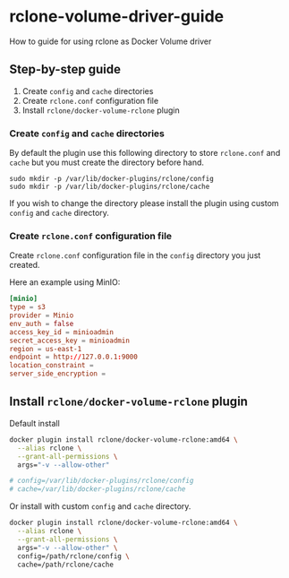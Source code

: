 # rclone-volume-driver-guide
How to guide for using rclone as Docker Volume driver

## Step-by-step guide

1. Create `config` and `cache` directories
2. Create `rclone.conf` configuration file
3. Install `rclone/docker-volume-rclone` plugin

### Create `config` and `cache` directories

By default the plugin use this following directory to store `rclone.conf` and `cache` but you must create the directory before hand.

```
sudo mkdir -p /var/lib/docker-plugins/rclone/config
sudo mkdir -p /var/lib/docker-plugins/rclone/cache
```

If you wish to change the directory please install the plugin using custom `config` and `cache` directory. 

### Create `rclone.conf` configuration file

Create `rclone.conf` configuration file in the `config` directory you just created.

Here an example using MinIO:
```conf
[minio]
type = s3
provider = Minio
env_auth = false
access_key_id = minioadmin
secret_access_key = minioadmin
region = us-east-1
endpoint = http://127.0.0.1:9000
location_constraint =
server_side_encryption =
```

## Install `rclone/docker-volume-rclone` plugin

Default install

```sh
docker plugin install rclone/docker-volume-rclone:amd64 \
  --alias rclone \
  --grant-all-permissions \
  args="-v --allow-other"

# config=/var/lib/docker-plugins/rclone/config
# cache=/var/lib/docker-plugins/rclone/cache
```

Or install with custom `config` and `cache` directory.

```sh
docker plugin install rclone/docker-volume-rclone:amd64 \
  --alias rclone \
  --grant-all-permissions \
  args="-v --allow-other" \
  config=/path/rclone/config \
  cache=/path/rclone/cache
```

